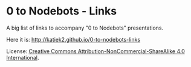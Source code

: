 # 0 to Nodebots - Links

A big list of links to accompany "0 to Nodebots" presentations.

Here it is: http://katiek2.github.io/0-to-nodebots-links

License: [Creative Commons Attribution-NonCommercial-ShareAlike 4.0 International](LICENSE.html).
